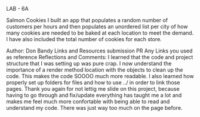 LAB - 6A

Salmon Cookies
I built an app that populates a random number of customers per hours and then populates an unordered list per city of how many cookies are needed to be baked at each location to meet the demand.  I have also included the total number of cookies for each store. 

Author: Don Bandy
Links and Resources
submission PR
Any Links you used as reference
Reflections and Comments:
I learned that the code and project structure that I was setting up was pure crap.  I now understand the importance of a render method location with the objects to clean up the code.  This makes the code SOOOO much more readable.  I also learned how properly set up folders for files and how to use ../ in order to link those pages.  Thank you again for not lettig me slide on this project, because having to go through and fix/update everything has taught me a lot and makes me feel much more confortable with being able to read and understand my code.  There was just way too much on the page before. 